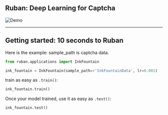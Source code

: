 ## Ruban: Deep Learning for Captcha
![Demo](https://raw.githubusercontent.com/RubanSeven/Ruban/master/docs/images/demo.jpg)


------------------


## Getting started: 10 seconds to Ruban

Here is the example:
    sample_path is captcha data.

```python
from ruban.applications import InkFountain

ink_fountain = InkFountain(sample_path=r'InkFountainData', lr=0.001)
```

train as easy as `.train()`:

```python
ink_fountain.train()
```

Once your model trained, use it as easy as `.test()`:

```python
ink_fountain.test()
```



